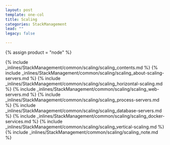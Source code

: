 ```yaml
---
layout: post
template: one-col
title: Scaling
categories: StackManagement
lead: ""
legacy: false

---
```

{% assign product = "node" %}

{% include _inlines/StackManagement/common/scaling/scaling_contents.md %}
{% include _inlines/StackManagement/common/scaling/scaling_about-scaling-servers.md %}
{% include _inlines/StackManagement/common/scaling/scaling_horizontal-scaling.md %}
{% include _inlines/StackManagement/common/scaling/scaling_web-servers.md %}
{% include _inlines/StackManagement/common/scaling/scaling_process-servers.md %}
{% include _inlines/StackManagement/common/scaling/scaling_database-servers.md %}
{% include _inlines/StackManagement/common/scaling/scaling_docker-services.md %}
{% include _inlines/StackManagement/common/scaling/scaling_vertical-scaling.md %}
{% include _inlines/StackManagement/common/scaling/scaling_note.md %}
